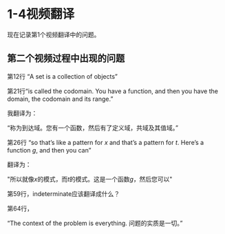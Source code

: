 # 1-4视频翻译

现在记录第1个视频翻译中的问题。

## 第二个视频过程中出现的问题

第12行  “A set is a collection of objects”  

第21行“is called the codomain. You have a function, and then you have the domain, the codomain and its range.”

我翻译为：

“称为到达域。您有一个函数，然后有了定义域，共域及其值域。”

第26行   “so that’s like a pattern for <i>x</i> and that’s a pattern for <i>t</i>. Here’s a function <i>g</i>, and then you can”

翻译为：

"所以就像<i>x</i>的模式，而<i>t</i>的模式。这是一个函数<i>g</i>，然后您可以"

第59行，indeterminate应该翻译成什么？

第64行，

“The context of the problem is everything.
问题的实质是一切。”